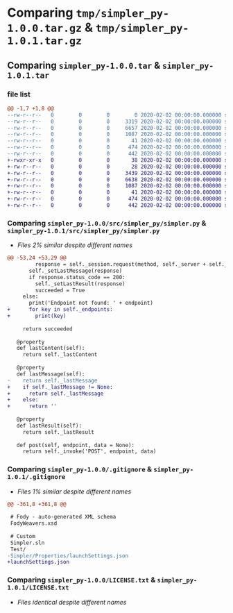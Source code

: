# Comparing `tmp/simpler_py-1.0.0.tar.gz` & `tmp/simpler_py-1.0.1.tar.gz`

## Comparing `simpler_py-1.0.0.tar` & `simpler_py-1.0.1.tar`

### file list

```diff
@@ -1,7 +1,8 @@
--rw-r--r--   0        0        0        0 2020-02-02 00:00:00.000000 simpler_py-1.0.0/src/simpler_py/__init__.py
--rw-r--r--   0        0        0     3319 2020-02-02 00:00:00.000000 simpler_py-1.0.0/src/simpler_py/simpler.py
--rw-r--r--   0        0        0     6657 2020-02-02 00:00:00.000000 simpler_py-1.0.0/.gitignore
--rw-r--r--   0        0        0     1087 2020-02-02 00:00:00.000000 simpler_py-1.0.0/LICENSE.txt
--rw-r--r--   0        0        0       41 2020-02-02 00:00:00.000000 simpler_py-1.0.0/README.md
--rw-r--r--   0        0        0      474 2020-02-02 00:00:00.000000 simpler_py-1.0.0/pyproject.toml
--rw-r--r--   0        0        0      442 2020-02-02 00:00:00.000000 simpler_py-1.0.0/PKG-INFO
+-rwxr-xr-x   0        0        0       38 2020-02-02 00:00:00.000000 simpler_py-1.0.1/Publish.bat
+-rw-r--r--   0        0        0       28 2020-02-02 00:00:00.000000 simpler_py-1.0.1/src/simpler_py/__init__.py
+-rw-r--r--   0        0        0     3439 2020-02-02 00:00:00.000000 simpler_py-1.0.1/src/simpler_py/simpler.py
+-rw-r--r--   0        0        0     6638 2020-02-02 00:00:00.000000 simpler_py-1.0.1/.gitignore
+-rw-r--r--   0        0        0     1087 2020-02-02 00:00:00.000000 simpler_py-1.0.1/LICENSE.txt
+-rw-r--r--   0        0        0       41 2020-02-02 00:00:00.000000 simpler_py-1.0.1/README.md
+-rw-r--r--   0        0        0      474 2020-02-02 00:00:00.000000 simpler_py-1.0.1/pyproject.toml
+-rw-r--r--   0        0        0      442 2020-02-02 00:00:00.000000 simpler_py-1.0.1/PKG-INFO
```

### Comparing `simpler_py-1.0.0/src/simpler_py/simpler.py` & `simpler_py-1.0.1/src/simpler_py/simpler.py`

 * *Files 2% similar despite different names*

```diff
@@ -53,24 +53,29 @@
         response = self._session.request(method, self._server + self._endpoints[endpoint], json = data)
       self._setLastMessage(response)
       if response.status_code == 200:
         self._setLastResult(response)
         succeeded = True
     else:
       print('Endpoint not found: ' + endpoint)
+      for key in self._endpoints:
+        print(key)
 
     return succeeded
 
   @property
   def lastContent(self):
     return self._lastContent
 
   @property
   def lastMessage(self):
-    return self._lastMessage
+    if self._lastMessage != None:
+      return self._lastMessage
+    else:
+      return ''
 
   @property
   def lastResult(self):
     return self._lastResult
 
   def post(self, endpoint, data = None):
     return self._invoke('POST', endpoint, data)
```

### Comparing `simpler_py-1.0.0/.gitignore` & `simpler_py-1.0.1/.gitignore`

 * *Files 1% similar despite different names*

```diff
@@ -361,8 +361,8 @@
 
 # Fody - auto-generated XML schema
 FodyWeavers.xsd
 
 # Custom
 Simpler.sln
 Test/
-Simpler/Properties/launchSettings.json
+launchSettings.json
```

### Comparing `simpler_py-1.0.0/LICENSE.txt` & `simpler_py-1.0.1/LICENSE.txt`

 * *Files identical despite different names*

